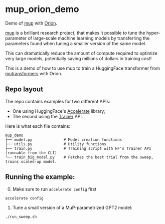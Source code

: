 # mup_orion_demo

Demo of [mup](https://www.github.com/microsoft/mup) with [Orion](https://www.github.com/epistimio/orion).

[mup](https://www.github.com/microsoft/mup) is a brilliant research project, that makes it possible to tune the hyper-parameter of large-scale machine learning models by transferring the parameters found when tuning a smaller version of the same model.

This can dramatically reduce the amount of compute required to optimize very large models, potentially saving millions of dollars in training cost!

This is a demo of how to use mup to train a HuggingFace transformer from [mutransformers](https://www.github.com/microsoft/mutransformers) with Orion.

## Repo layout

The repo contains examples for two different APIs:

- One using HuggingFace's [Accelerate](https://huggingface.co/docs/accelerate/main/en/index) library;
- The second using the [Trainer](https://huggingface.co/docs/transformers/main_classes/trainer) API.

Here is what each file contains:

```console
mup_demo
├── model.py              # Model creation functions
├── utils.py              # Utility functions
├── train.py              # Training script with HF's Trainer API  (runnable from the CLI)
└── train_big_model.py    # Fetches the best trial from the sweep, trains scaled-up model.
```

## Running the example:

0. Make sure to run `accelerate config` first
```console
accelerate config
```

1. Tune a small version of a MuP-parametrized GPT2 model:

```console
./run_sweep.sh
```

